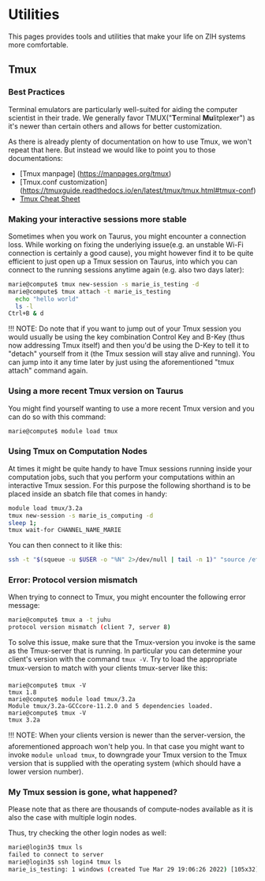 # Utilities

This pages provides tools and utilities that make your life on ZIH systems more comfortable.

## Tmux

### Best Practices

Terminal emulators are particularly well-suited for aiding the computer scientist in their trade. We generally favor TMUX("**T**erminal **Mu**litple**x**er") as it's newer than certain others and allows for better customization.

As there is already plenty of documentation on how to use Tmux, we won't repeat that here. But instead we would like to point you to those documentations:

* [Tmux manpage] (https://manpages.org/tmux)
* [Tmux.conf customization] (https://tmuxguide.readthedocs.io/en/latest/tmux/tmux.html#tmux-conf)
* [Tmux Cheat Sheet](https://tmuxcheatsheet.com/)

### Making your interactive sessions more stable

Sometimes when you work on Taurus, you might encounter a connection loss.
While working on fixing the underlying issue(e.g. an unstable Wi-Fi connection is certainly a good cause), you might however find it to be quite efficient to just open up a Tmux session on Taurus, into which you can connect to the running sessions anytime again (e.g. also two days later):

``` bash
marie@compute$ tmux new-session -s marie_is_testing -d
marie@compute$ tmux attach -t marie_is_testing
  echo "hello world"
  ls -l
Ctrl+B & d
```

!!! NOTE: Do note that if you want to jump out of your Tmux session you would usually be using the key combination Control Key and B-Key (thus now addressing Tmux itself) and then you'd be using the D-Key to tell it to "detach" yourself from it (the Tmux session will stay alive and running). You can jump into it any time later by just using the aforementioned "tmux attach" command again.

### Using a more recent Tmux version on Taurus

You might find yourself wanting to use a more recent Tmux version and you can do so with this command:
``` bash
marie@compute$ module load tmux
```

### Using Tmux on Computation Nodes

At times it might be quite handy to have Tmux sessions running inside your computation jobs, such that you perform your computations within an interactive Tmux session.
For this purpose the following shorthand is to be placed inside an sbatch file that comes in handy:

``` bash
module load tmux/3.2a
tmux new-session -s marie_is_computing -d
sleep 1;
tmux wait-for CHANNEL_NAME_MARIE
```

You can then connect to it like this:

``` bash
ssh -t "$(squeue -u $USER -o "%N" 2>/dev/null | tail -n 1)" "source /etc/profile.d/10_modules.sh; module load tmux/3.2a; tmux attach"
```

### Error: Protocol version mismatch

When trying to connect to Tmux, you might encounter the following error message:

``` bash
marie@compute$ tmux a -t juhu
protocol version mismatch (client 7, server 8)
```

To solve this issue, make sure that the Tmux-version you invoke is the same as the Tmux-server that is running.
In particular you can determine your client's version with the command `tmux -V`.
Try to load the appropriate tmux-version to match with your clients tmux-server like this:
```
marie@compute$ tmux -V
tmux 1.8
marie@compute$ module load tmux/3.2a
Module tmux/3.2a-GCCcore-11.2.0 and 5 dependencies loaded.
marie@compute$ tmux -V
tmux 3.2a
```

!!! NOTE: When your clients version is newer than the server-version, the aforementioned approach won't help you.
In that case you might want to invoke `module unload tmux`, to downgrade your Tmux version to the Tmux version that is supplied with the operating system (which should have a lower version number).


### My Tmux session is gone, what happened?

Please note that as there are thousands of compute-nodes available as it is also the case with multiple login nodes.

Thus, try checking the other login nodes as well:

``` bash
marie@login3$ tmux ls
failed to connect to server
marie@login3$ ssh login4 tmux ls
marie_is_testing: 1 windows (created Tue Mar 29 19:06:26 2022) [105x32]
```
